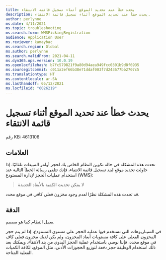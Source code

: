 ```yaml
---
title: يحدث خطأ عند تحديد الموقع أثناء تسجيل قائمة الانتقاء
description: يحدث خطأ عند تحديد الموقع أثناء تسجيل قائمة الانتقاء.
author: perlynne
ms.date: 4/11/2021
ms.topic: troubleshooting
ms.search.form: WMSPickingRegistration
audience: Application User
ms.reviewer: kamaybac
ms.search.region: Global
ms.author: perlynne
ms.search.validFrom: 2021-04-11
ms.dyn365.ops.version: 10.0.19
ms.openlocfilehash: b7fc579821f9a80d94aea949fcc0301b9d8f6935
ms.sourcegitcommit: c011a2ef66b38e71ddaf003f7d243677bb2707c5
ms.translationtype: HT
ms.contentlocale: ar-SA
ms.lasthandoff: 05/12/2021
ms.locfileid: "6026219"
---
```

# <a name="an-error-occurs-when-the-location-is-selected-during-picking-list-registration"></a>يحدث خطأ عند تحديد الموقع أثناء تسجيل قائمة الانتقاء

رقم KB: 4613106

## <a name="symptoms"></a>العلامات

تحدث هذه المشكلة في حالة تكوين النظام الخاص بك لحجز أوامر المبيعات تلقائيًا. إذا حاولت تحديد موقع لبند تسجيل قائمة الانتقاء، فإنك تتلقي رسالة الخطأ التالية عند استخدام عمليات الحجز لإدارة المستودع (WMS):

> لا يمكن تحديث الكمية بالأبعاد الجديدة

قد تحدث هذه المشكلة نظرًا لعدم وجود مخزون فعلي كافي في موقع محدد.

## <a name="resolution"></a>الدقة

يعمل النظام كما هو مصمم.

في السيناريوهات التي تستخدم فيها عملية الحجز على مستوى المستودع، إذا لم يتم حجز المخزون الفعلي على كافة مستويات أبعاد المخزون، ولم يكن لديك مخزون فعلي كاف في موقع محدد، فإننا نوصي باستخدام عملية الحجز اليدوي من بند الانتقاء. ويمكنك بعد ذلك استخدام الوظيفة *حجز دفعة* لتوزيع الحجوزات الأدنى، مثل الموقع، لكافة الكميات الفعلية المتاحة.
